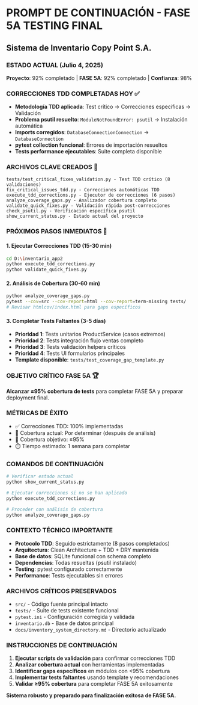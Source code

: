 # PROMPT DE CONTINUACIÓN - FASE 5A TESTING FINAL
## Sistema de Inventario Copy Point S.A.

### **ESTADO ACTUAL (Julio 4, 2025)**
**Proyecto**: 92% completado | **FASE 5A**: 92% completado | **Confianza**: 98%

### **CORRECCIONES TDD COMPLETADAS HOY** ✅
- **Metodología TDD aplicada**: Test crítico → Correcciones específicas → Validación
- **Problema psutil resuelto**: `ModuleNotFoundError: psutil` → Instalación automática
- **Imports corregidos**: `DatabaseConnectionConnection` → `DatabaseConnection` 
- **pytest collection funcional**: Errores de importación resueltos
- **Tests performance ejecutables**: Suite completa disponible

### **ARCHIVOS CLAVE CREADOS** 📁
```
tests/test_critical_fixes_validation.py - Test TDD crítico (8 validaciones)
fix_critical_issues_tdd.py - Correcciones automáticas TDD
execute_tdd_corrections.py - Ejecutor de correcciones (6 pasos)
analyze_coverage_gaps.py - Analizador cobertura completo
validate_quick_fixes.py - Validación rápida post-correcciones
check_psutil.py - Verificación específica psutil
show_current_status.py - Estado actual del proyecto
```

### **PRÓXIMOS PASOS INMEDIATOS** 🎯

#### **1. Ejecutar Correcciones TDD (15-30 min)**
```bash
cd D:\inventario_app2
python execute_tdd_corrections.py
python validate_quick_fixes.py
```

#### **2. Análisis de Cobertura (30-60 min)**
```bash
python analyze_coverage_gaps.py
pytest --cov=src --cov-report=html --cov-report=term-missing tests/
# Revisar htmlcov/index.html para gaps específicos
```

#### **3. Completar Tests Faltantes (3-5 días)**
- **Prioridad 1**: Tests unitarios ProductService (casos extremos)
- **Prioridad 2**: Tests integración flujo ventas completo
- **Prioridad 3**: Tests validación helpers críticos
- **Prioridad 4**: Tests UI formularios principales
- **Template disponible**: `tests/test_coverage_gap_template.py`

### **OBJETIVO CRÍTICO FASE 5A** 🏆
**Alcanzar ≥95% cobertura de tests** para completar FASE 5A y preparar deployment final.

### **MÉTRICAS DE ÉXITO**
- ✅ Correcciones TDD: 100% implementadas
- 🎯 Cobertura actual: Por determinar (después de análisis)
- 🎯 Cobertura objetivo: ≥95%
- ⏱️ Tiempo estimado: 1 semana para completar

### **COMANDOS DE CONTINUACIÓN**
```bash
# Verificar estado actual
python show_current_status.py

# Ejecutar correcciones si no se han aplicado
python execute_tdd_corrections.py

# Proceder con análisis de cobertura
python analyze_coverage_gaps.py
```

### **CONTEXTO TÉCNICO IMPORTANTE**
- **Protocolo TDD**: Seguido estrictamente (8 pasos completados)
- **Arquitectura**: Clean Architecture + TDD + DRY mantenida
- **Base de datos**: SQLite funcional con schema completo
- **Dependencias**: Todas resueltas (psutil instalado)
- **Testing**: pytest configurado correctamente
- **Performance**: Tests ejecutables sin errores

### **ARCHIVOS CRÍTICOS PRESERVADOS**
- `src/` - Código fuente principal intacto
- `tests/` - Suite de tests existente funcional  
- `pytest.ini` - Configuración corregida y validada
- `inventario.db` - Base de datos principal
- `docs/inventory_system_directory.md` - Directorio actualizado

### **INSTRUCCIONES DE CONTINUACIÓN**
1. **Ejecutar scripts de validación** para confirmar correcciones TDD
2. **Analizar cobertura actual** con herramientas implementadas
3. **Identificar gaps específicos** en módulos con <95% cobertura
4. **Implementar tests faltantes** usando template y recomendaciones
5. **Validar ≥95% cobertura** para completar FASE 5A exitosamente

**Sistema robusto y preparado para finalización exitosa de FASE 5A.**
